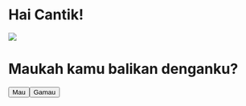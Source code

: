 <html>
    <body>
        <title>For You</title>
        <h1>Hai Cantik!</h1>
        <audio>
            <source src="one in a million.mp3">
        </audio>
        <img src="https://c.tenor.com/Z8ezUHZzcLoAAAAC/love.gif"/>
        <h1>Maukah kamu balikan denganku?</h1>
        <button id="btn_mau" onclick="alert('I LOVE YOU CANTIK🧚🏻')">Mau</button>
        <button id="btn_gamau" onclick="gamau(this)" style="position: absolute;">Gamau</button>
    </body>
    <script>
        function gamau(id){
            var mau = document.getElementById("btn_mau");
            var i = Math.floor(Math.random() * 300) + 1;
            var j = Math.floor(Math.random() * 100) + mau.offsetTop;
            id.style.left = i + "px";
            id.style.top = j + "px";
        }
    </script>
</html>
